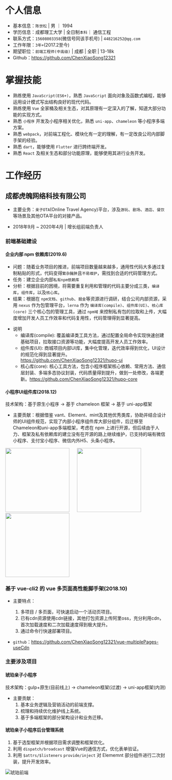 
# 个人信息

- 基本信息：`陈世松` | 男 ｜ 1994
- 学历信息：成都理工大学 | 全日制`本科`｜ 通信工程
- 联系方式：`15608003358`(微信号同该手机号) | `448216252@qq.com`
- 工作年限：`3年+`(2017.2至今)
- 期望职位：`前端工程师(中高级)` | 成都 | 全职 | 13-18k
- Github：<https://github.com/ChenXiaoSong12321>

# 掌握技能

- 熟练使用 `JavaScript(ES6+)`，熟悉 `JavaScript` 面向对象及函数式编程，能够运用设计模式写出结构良好的现代代码。
- 熟练使用 `Vue` 全家桶及相关生态，对其原理有一定深入的了解，知道大部分功能的实现方式。
- 熟悉 `小程序` 开发及小程序相关优化，熟悉 `uni-app`、`chameleon` 等小程序多端方案。
- 熟悉 `webpack`，对前端工程化、模块化有一定的理解，有一定改良公司内部脚手架的经验。
- 熟悉 `dart`，能够使用 `Flutter` 进行跨终端开发。
- 熟悉 `React` 及相关生态和部分功能原理，能够使用其进行业务开发。

# 工作经历

## 成都虎魄网络科技有限公司

- 主要业务：`亲子OTA`(Online Travel Agency)平台，涉及`游玩`、`剧场`、`酒店`、`餐饮`等场景及其他OTA平台的对接产品。

- 2018年9月 ~ 2020年4月 | 增长组前端负责人

### 前端基础建设

#### 企业内部 npm 依赖库(2019.6)

- 问题：随着业务项目的推进，前端项目数量越来越多，通用性代码大多通过复制粘贴的形式，代码变得`繁杂臃肿`且`不易维护`，需找到合适的代码管理方式。
- 任务：建立企业内部`私有npm依赖库`
- 分析：根据目前的困境，将需要重复利用和管理的代码主要分成三类，`编译库`，`组件库`，以及`核心库`。
- 结果：根据在 `npm文档`、`github`、`掘金`等资源进行调研，结合公司内部资源，采用 `nexus` 作为包管理平台，`lerna` 作为 `编译库(compile)`、`组件库(UI)`、`核心库(core)` 三个核心包的管理工具，通过 `npm域` 来控制私有包的拉取和上传，大幅度增加开发人员工作效率和代码复用性，代码管理得到显著提高。
<!-- 根据在 `npm文档`、`github`、`掘金`等资源进行调研，结合公司内部资源，采用 `nexus` 作为包管理平台，`lerna` 作为 `编译库(compile)`、`组件库(UI)`、`核心库(core)` 三个核心包的管理工具，通过 `npm域` 来控制私有包的拉取和上传，大幅度增加开发人员工作效率和代码复用性，代码管理得到显著提高。 -->
- 说明
  - 编译库(compile): 覆盖编译类工具方法，通过配置全局命令实现快速创建基础项目，拉取接口资源等功能，大幅度提高开发人员工作效率。
  - 组件库(UI): 商城项目内部UI库，集中化管理，迭代效率得到优化，UI设计的规范化得到显著提升。<https://github.com/ChenXiaoSong12321/hupo-ui>
  - 核心库(core): 核心工具方法，包含小程序框架核心依赖、常用方法、通信层封装、多端多态协议封装，代码质量得到提升，做到一处修改，各端更新。<https://github.com/ChenXiaoSong12321/hupo-core>

#### 小程序UI组件库(2018.12)

技术架构：基于原生小程序 -> 基于 chameleon 框架 -> 基于 uni-app框架

- 主要贡献：根据借鉴 vant、Element、mint及其他优秀类库，协助并结合设计师的UI组件规范，实现了内部小程序组件库大部分组件，后迁移至Chameleon和uni-app多端框架，考虑在 npm 上进行开源，但后续由于人力、框架及私有依赖库的建立没有在开源的路上继续维护，已支持的端有微信小程序、支付宝小程序、微信内外H5、头条小程序。

<div class="third">
  <img src="https://mall-admin.hupovip.cn/hp-mall-admin/v1/comm/resource/view?token=850e62043c4e4d4795a31f35b834e490&path=/resource/images/businessmen/150809_92d30c36-2966-4a0c-87d4-59e113201286.JPG"
   style="margin-right:20px;width:200px;"/>
  <img src="https://mall-admin.hupovip.cn/hp-mall-admin/v1/comm/resource/view?token=850e62043c4e4d4795a31f35b834e490&path=/resource/images/businessmen/150824_af089fe8-fe60-4f5e-9bf0-a5980a01be60.JPG" style="margin-right:20px;width:200px;"/>
  <img src="https://mall-admin.hupovip.cn/hp-mall-admin/v1/comm/resource/view?token=850e62043c4e4d4795a31f35b834e490&path=/resource/images/businessmen/152743_d0ce7c32-5173-4bb1-9422-6f262dd1ec16.PNG" style="width:200px;"/>
</div>

### 基于 vue-cli2 的 vue 多页面高性能脚手架(2018.10)

- 主要特点：
  1. 多项目 / 多页面，可快速启动一个活动页项目。
  2. 已有cdn资源使用cdn链接，其他打包资源上传阿里oss，充分利用cdn，首次加载速度和二次加载速度得到极大提升。
  3. 通过命令行快速部署项目。

- `github`：<https://github.com/ChenXiaoSong12321/vue-multiplePages-useCdn>

### 主要涉及项目

#### 琥珀亲子小程序

技术架构：gulp+原生(目前线上) -> chameleon框架(过渡) -> uni-app框架(内测)

- 主要贡献：
  1. 基本业务逻辑及营销活动的前端支撑。
  2. 梳理和持续优化维护线上系统。
  3. 基于多端框架的部分架构设计和业务迁移。

#### 琥珀亲子小程序后台管理系统

1. 基于选型框架并根据项目需求调整和框架优化。
2. 利用 `dispatch/broadcast` 增强Vue的通信方式，优化表单验证。
3. 利用 `$attrs/$listeners` `provide/inject` 对 Elememnt 部分组件进行二次封装，提升开发效率。

![琥珀前端](https://mall-admin.hupovip.cn/hp-mall-admin/v1/comm/resource/view?token=850e62043c4e4d4795a31f35b834e490&path=/resource/images/businessmen/191509_1025e193-4dc4-4e55-8a52-5d9cb37458c1.PNG)
